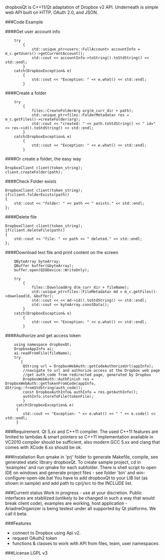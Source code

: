 dropboxQt is C++11/Qt adaptation of Dropbox v2 API. Underneath is simple web API built on HTTP, OAuth 2.0, and JSON.

###Code Example

####Get user account info
```
    try
        {
            std::unique_ptr<users::FullAccount> accountInfo = m_c.getUsers()->getCurrentAccount();
            std::cout << accountInfo->toString().toStdString() << std::endl;
        }
    catch(DropboxException& e)
        {
            std::cout << "Exception: " << e.what() << std::endl;
        }
```
####Create a folder
```
    try
        {
            files::CreateFolderArg arg(m_curr_dir + path);
            std::unique_ptr<files::FolderMetadata> res = m_c.getFiles()->createFolder(arg);
            std::cout << "created: " << path.toStdString() << " id=" << res->id().toStdString() << std::endl;
        }
    catch(DropboxException& e)
        {
            std::cout << "Exception: " << e.what() << std::endl;
        }
```
####Or create a folder, the easy way
```
DropboxClient client(token_string);
client.createFolder(path);
```
####Check Folder exists
```
DropboxClient client(token_string);
if(client.folderExists(path))
{
    std::cout << "folder: " << path << " exists." << std::endl;
};
```
####Delete file
```
DropboxClient client(token_string);
if(client.deleteFile(path))
{
    std::cout << "file: " << path << " deleted." << std::endl;
};
```
####Download text file and print content on the screen
```
	QByteArray byteArray;
    QBuffer buffer(&byteArray);
    buffer.open(QIODevice::WriteOnly);

    try
        {
            files::DownloadArg d(m_curr_dir + fileName);
            std::unique_ptr<files::FileMetadata> md = m_c.getFiles()->download(d, &buffer);
            std::cout << << md->id().toStdString() << std::endl;
            std::cout << byteArray.constData();
        }
    catch(DropboxException& e)
        {
            std::cout << "Exception: " << e.what() << std::endl;
        }
```
####Authorize and get access token
```
    using namespace dropboxQt;
    DropboxAppInfo ai;
    ai.readFromFile(fileName);
    try
       {
        QString url = DropboxWebAuth::getCodeAuthorizeUrl(appInfo);
        //navigate to url and authorize access at the Dropbox web page
        //get auth_code from redirected page, generated by Dropbox
        DropboxWebAuth::AuthFinish res = DropboxWebAuth::getTokenFromCode(appInfo, QString::fromStdString(auth_code));
        const DropboxAuthInfo& authInfo = res.getAuthInfo();
        authInfo.storeToFile(tokenFile);
        }
     catch(DropboxException& e)
     {
        std::cout << "Exception: " << e.what() << " " << e.code() << std::endl;
     }
```

###Requirement.
Qt 5.xx and C++11 compiler. The used C++11 features are limited to lambdas & smart pointers so C++11 implementation available in VC2010 compiler should be sufficient, also modern GCC 5.xx and clang that comes with XCode 6.xx should be ok.

###Installation
Run qmake in 'prj' folder to generate Makefile, compile, see generated static library dropboxQt.
To create sample project, cd in 'examples' and run qmake for each subfolder. There is shell script to open IDE
on windows and generate project files - see folder 'bin' and win-configure-open-ide.bat
You have to add dropboxQt to your LIB list (as shown in sample) and add path to cprj/src to the INCLUDE list.

###Current status
Work in progress - use at your discretion. Public interfaces are stabilized (unlikely to be changed in such a way that would break client code), examples are working, host application - AriadneOrganizer is being testest under all supported by Qt platforms. We call it beta.

###Features
- connect to Dropbox using Api v2.
- request OAuth2 token
- functions & classes to work with API from files, team, user namespaces.

###License
 LGPL v3

